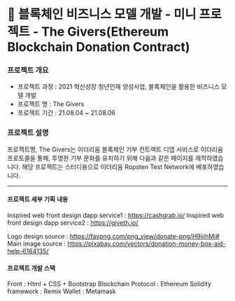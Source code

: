 # 🔗 블록체인 비즈니스 모델 개발 - 미니  프로젝트 - The Givers(Ethereum Blockchain Donation Contract)

### 프로젝트 개요

-   프로젝트 과정 : 2021 혁신성장 청년인재 양성사업, 블록체인을 활용한 비즈니스 모델 개발
-   프로젝트 명 : The Givers
-   프로젝트 기간 : 21.08.04 ~ 21.08.06

### 프로젝트 설명

프로젝트명, The Givers는 이더리움 블록체인 기부 컨트랙트 디앱 서비스로 이더리움 프로토콜을 통해, 투명한 기부 문화를 유치하기 위해 다음과 같은 페이지를 제작하였습니다. 해당 프로젝트는 스터디용으로 이더리움 Ropsten Test Network에 배포하였습니다.

---

#### 프로젝트 세부 기획 내용

Inspired web front design dapp service1 : https://cashgrab.io/
Inspired web front design dapp service2 : https://giveth.io/

Logo design source : https://favpng.com/png_view/donate-png/H9iiihMi#
Main image source : https://pixabay.com/vectors/donation-money-box-aid-help-6164135/

#### 프로젝트 개발 스택

Front : Html + CSS + Bootstrap
Blockchain Protocol : Ethereum
Solidity framework : Remix
Wallet : Metamask